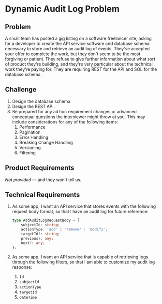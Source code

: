 # Dynamic Audit Log Problem

## Problem

A small team has posted a gig listing on a software freelancer site, asking for a developer to create the API service software and database schema necessary to store and retrieve an audit log of events. They've accepted your offer to complete the work, but they don't seem to be the most forgiving or patient. They refuse to give further information about what sort of product they're building, and they're very particular about the technical work they're paying for. They are requiring REST for the API and SQL for the database schema.

## Challenge

1. Design the database schema.
2. Design the REST API.
3. Be prepared for any ad hoc requirement changes or advanced conceptual questions the interviewer might throw at you. This may include considerations for any of the following items:
    1. Performance
    2. Pagination
    3. Error Handling
    4. Breaking Change Handling
    5. Versioning
    6. Filtering

## Product Requirements

*Not provided* — and they won't tell us.

## Technical Requirements

1. As some app, I want an API service that stores events with the following request body format, so that I have an audit log for future reference:
    ```typescript
    type AddAuditLogRequestBody = {
        subjectId: string;
    	actionType: 'add' | 'remove' | 'modify';
        targetId?: string;
        previous?: any;
        next?: any;
    };
    ```

2. As some app, I want an API service that is capable of retrieving logs through the following filters, so that I am able to customize my audit log response:

    1. `Id`
    2. `subjectId`
    3. `actionType`
    4. `targetId`
    5. `dateTime`
